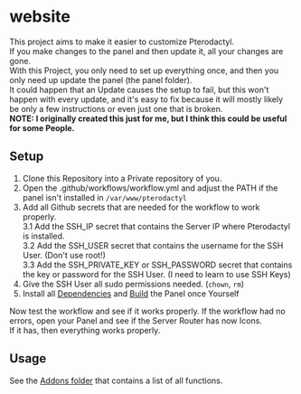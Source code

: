 # website

This project aims to make it easier to customize Pterodactyl.  
If you make changes to the panel and then update it, all your changes are gone.  
With this Project, you only need to set up everything once, and then you only need up update the panel (the panel folder).  
It could happen that an Update causes the setup to fail, but this won't happen with every update, and it's easy to fix because it will mostly likely be only a few instructions or even just one that is broken.  
**NOTE: I originally created this just for me, but I think this could be useful for some People.**

## Setup
1. Clone this Repository into a Private repository of you.  
2. Open the .github/workflows/workflow.yml and adjust the PATH if the panel isn't installed in `/var/www/pterodactyl`  
3. Add all Github secrets that are needed for the workflow to work properly.  
3.1 Add the SSH_IP secret that contains the Server IP where Pterodactyl is installed.  
3.2 Add the SSH_USER secret that contains the username for the SSH User. (Don't use root!)  
3.3 Add the SSH_PRIVATE_KEY or SSH_PASSWORD secret that contains the key or password for the SSH User. (I need to learn to use SSH Keys)  
4. Give the SSH User all sudo permissions needed. (`chown`, `rm`)  
5. Install all [Dependencies](https://pterodactyl.io/community/customization/panel.html#install-dependencies) and [Build](https://pterodactyl.io/community/customization/panel.html#build-panel-assets) the Panel once Yourself

Now test the workflow and see if it works properly.
If the workflow had no errors, open your Panel and see if the Server Router has now Icons.  
If it has, then everything works properly.  

## Usage

See the [Addons folder](https://github.com/RaphaelIT7/pterodactyl-addons/tree/main/addons) that contains a list of all functions.
